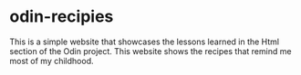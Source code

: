 # odin-recipies

This is a simple website that showcases the lessons learned in the Html section of the Odin project.
This website shows the recipes that remind me most of my childhood. 
